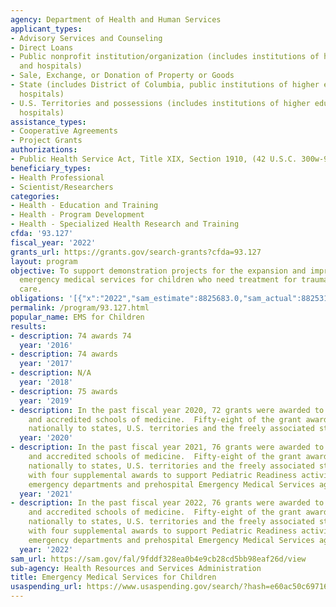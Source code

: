 ```yaml
---
agency: Department of Health and Human Services
applicant_types:
- Advisory Services and Counseling
- Direct Loans
- Public nonprofit institution/organization (includes institutions of higher education
  and hospitals)
- Sale, Exchange, or Donation of Property or Goods
- State (includes District of Columbia, public institutions of higher education and
  hospitals)
- U.S. Territories and possessions (includes institutions of higher education and
  hospitals)
assistance_types:
- Cooperative Agreements
- Project Grants
authorizations:
- Public Health Service Act, Title XIX, Section 1910, (42 U.S.C. 300w-9); as amended.
beneficiary_types:
- Health Professional
- Scientist/Researchers
categories:
- Health - Education and Training
- Health - Program Development
- Health - Specialized Health Research and Training
cfda: '93.127'
fiscal_year: '2022'
grants_url: https://grants.gov/search-grants?cfda=93.127
layout: program
objective: To support demonstration projects for the expansion and improvement of
  emergency medical services for children who need treatment for trauma or critical
  care.
obligations: '[{"x":"2022","sam_estimate":8825683.0,"sam_actual":8825316.0,"usa_spending_actual":19472254.54},{"x":"2023","sam_estimate":10548784.0,"sam_actual":0.0,"usa_spending_actual":21070350.27},{"x":"2024","sam_estimate":10316886.0,"sam_actual":0.0,"usa_spending_actual":21140191.12}]'
permalink: /program/93.127.html
popular_name: EMS for Children
results:
- description: 74 awards 74
  year: '2016'
- description: 74 awards
  year: '2017'
- description: N/A
  year: '2018'
- description: 75 awards
  year: '2019'
- description: In the past fiscal year 2020, 72 grants were awarded to state governments
    and accredited schools of medicine.  Fifty-eight of the grant awards were issued
    nationally to states, U.S. territories and the freely associated states
  year: '2020'
- description: In the past fiscal year 2021, 76 grants were awarded to state governments
    and accredited schools of medicine.  Fifty-eight of the grant awards were issued
    nationally to states, U.S. territories and the freely associated states, along
    with four supplemental awards to support Pediatric Readiness activities in hospital
    emergency departments and prehospital Emergency Medical Services agencies
  year: '2021'
- description: In the past fiscal year 2022, 76 grants were awarded to state governments
    and accredited schools of medicine.  Fifty-eight of the grant awards were issued
    nationally to states, U.S. territories and the freely associated states, along
    with four supplemental awards to support Pediatric Readiness activities in hospital
    emergency departments and prehospital Emergency Medical Services agencies.
  year: '2022'
sam_url: https://sam.gov/fal/9fddf328ea0b4e9cb28cd5bb98eaf26d/view
sub-agency: Health Resources and Services Administration
title: Emergency Medical Services for Children
usaspending_url: https://www.usaspending.gov/search/?hash=e60ac50c69716a8e2fb336a7cf018c6b
---
```

